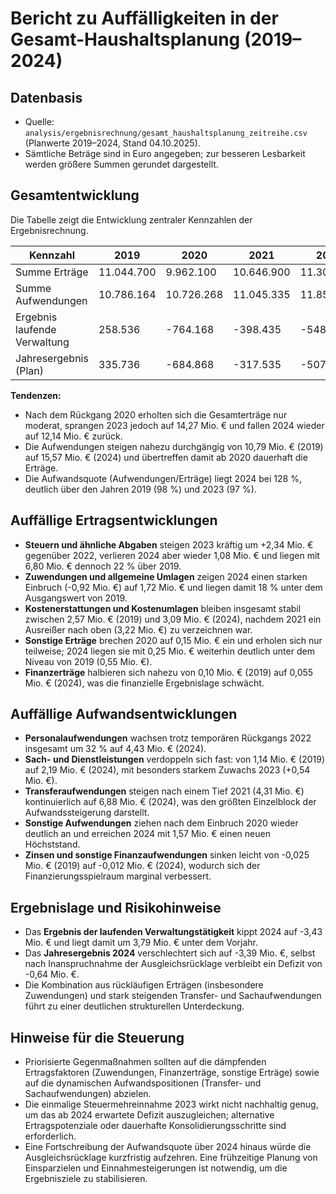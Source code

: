 # Bericht zu Auffälligkeiten in der Gesamt-Haushaltsplanung (2019–2024)

## Datenbasis
- Quelle: `analysis/ergebnisrechnung/gesamt_haushaltsplanung_zeitreihe.csv` (Planwerte 2019–2024, Stand 04.10.2025).
- Sämtliche Beträge sind in Euro angegeben; zur besseren Lesbarkeit werden größere Summen gerundet dargestellt.

## Gesamtentwicklung
Die Tabelle zeigt die Entwicklung zentraler Kennzahlen der Ergebnisrechnung.

| Kennzahl | 2019 | 2020 | 2021 | 2022 | 2023 | 2024 |
| --- | --- | --- | --- | --- | --- | --- |
| Summe Erträge | 11.044.700 | 9.962.100 | 10.646.900 | 11.307.700 | 14.267.000 | 12.135.200 |
| Summe Aufwendungen | 10.786.164 | 10.726.268 | 11.045.335 | 11.855.830 | 13.905.385 | 15.567.138 |
| Ergebnis laufende Verwaltung | 258.536 | -764.168 | -398.435 | -548.130 | 361.615 | -3.431.938 |
| Jahresergebnis (Plan) | 335.736 | -684.868 | -317.535 | -507.130 | 402.615 | -3.389.138 |

**Tendenzen:**
- Nach dem Rückgang 2020 erholten sich die Gesamterträge nur moderat, sprangen 2023 jedoch auf 14,27 Mio. € und fallen 2024 wieder auf 12,14 Mio. € zurück.
- Die Aufwendungen steigen nahezu durchgängig von 10,79 Mio. € (2019) auf 15,57 Mio. € (2024) und übertreffen damit ab 2020 dauerhaft die Erträge.
- Die Aufwandsquote (Aufwendungen/Erträge) liegt 2024 bei 128 %, deutlich über den Jahren 2019 (98 %) und 2023 (97 %).

## Auffällige Ertragsentwicklungen
- **Steuern und ähnliche Abgaben** steigen 2023 kräftig um +2,34 Mio. € gegenüber 2022, verlieren 2024 aber wieder 1,08 Mio. € und liegen mit 6,80 Mio. € dennoch 22 % über 2019.
- **Zuwendungen und allgemeine Umlagen** zeigen 2024 einen starken Einbruch (-0,92 Mio. €) auf 1,72 Mio. € und liegen damit 18 % unter dem Ausgangswert von 2019.
- **Kostenerstattungen und Kostenumlagen** bleiben insgesamt stabil zwischen 2,57 Mio. € (2019) und 3,09 Mio. € (2024), nachdem 2021 ein Ausreißer nach oben (3,22 Mio. €) zu verzeichnen war.
- **Sonstige Erträge** brechen 2020 auf 0,15 Mio. € ein und erholen sich nur teilweise; 2024 liegen sie mit 0,25 Mio. € weiterhin deutlich unter dem Niveau von 2019 (0,55 Mio. €).
- **Finanzerträge** halbieren sich nahezu von 0,10 Mio. € (2019) auf 0,055 Mio. € (2024), was die finanzielle Ergebnislage schwächt.

## Auffällige Aufwandsentwicklungen
- **Personalaufwendungen** wachsen trotz temporären Rückgangs 2022 insgesamt um 32 % auf 4,43 Mio. € (2024).
- **Sach- und Dienstleistungen** verdoppeln sich fast: von 1,14 Mio. € (2019) auf 2,19 Mio. € (2024), mit besonders starkem Zuwachs 2023 (+0,54 Mio. €).
- **Transferaufwendungen** steigen nach einem Tief 2021 (4,31 Mio. €) kontinuierlich auf 6,88 Mio. € (2024), was den größten Einzelblock der Aufwandssteigerung darstellt.
- **Sonstige Aufwendungen** ziehen nach dem Einbruch 2020 wieder deutlich an und erreichen 2024 mit 1,57 Mio. € einen neuen Höchststand.
- **Zinsen und sonstige Finanzaufwendungen** sinken leicht von -0,025 Mio. € (2019) auf -0,012 Mio. € (2024), wodurch sich der Finanzierungsspielraum marginal verbessert.

## Ergebnislage und Risikohinweise
- Das **Ergebnis der laufenden Verwaltungstätigkeit** kippt 2024 auf -3,43 Mio. € und liegt damit um 3,79 Mio. € unter dem Vorjahr.
- Das **Jahresergebnis 2024** verschlechtert sich auf -3,39 Mio. €, selbst nach Inanspruchnahme der Ausgleichsrücklage verbleibt ein Defizit von -0,64 Mio. €.
- Die Kombination aus rückläufigen Erträgen (insbesondere Zuwendungen) und stark steigenden Transfer- und Sachaufwendungen führt zu einer deutlichen strukturellen Unterdeckung.

## Hinweise für die Steuerung
- Priorisierte Gegenmaßnahmen sollten auf die dämpfenden Ertragsfaktoren (Zuwendungen, Finanzerträge, sonstige Erträge) sowie auf die dynamischen Aufwandspositionen (Transfer- und Sachaufwendungen) abzielen.
- Die einmalige Steuermehreinnahme 2023 wirkt nicht nachhaltig genug, um das ab 2024 erwartete Defizit auszugleichen; alternative Ertragspotenziale oder dauerhafte Konsolidierungsschritte sind erforderlich.
- Eine Fortschreibung der Aufwandsquote über 2024 hinaus würde die Ausgleichsrücklage kurzfristig aufzehren. Eine frühzeitige Planung von Einsparzielen und Einnahmesteigerungen ist notwendig, um die Ergebnisziele zu stabilisieren.

